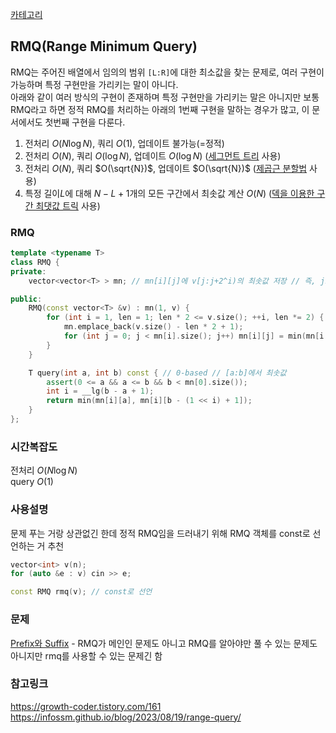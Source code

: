 [카테고리](/README.md)
## RMQ(Range Minimum Query)
RMQ는 주어진 배열에서 임의의 범위 `[L:R]`에 대한 최소값을 찾는 문제로, 여러 구현이 가능하며 특정 구현만을 가리키는 말이 아니다.   
아래와 같이 여러 방식의 구현이 존재하며 특정 구현만을 가리키는 말은 아니지만 보통 RMQ라고 하면 정적 RMQ를 처리하는 아래의 1번째 구현을 말하는 경우가 많고, 이 문서에서도 첫번째 구현을 다룬다.   
1. 전처리 $O(N\log{N})$, 쿼리 $O(1)$, 업데이트 불가능(=정적)
2. 전처리 $O(N)$, 쿼리 $O(\log{N})$, 업데이트 $O(\log{N})$ ([세그먼트 트리](/자료구조/세그먼트%20트리/세그먼트%20트리.md) 사용)   
3. 전처리 $O(N)$, 쿼리 $O(\sqrt{N})$, 업데이트 $O(\sqrt{N})$ ([제곱근 분할법](/기타/제곱근%20분할법.md) 사용)
5. 특정 길이$L$에 대해 $N-L+1$개의 모든 구간에서 최솟값 계산 $O(N)$ ([덱을 이용한 구간 최댓값 트릭](/기타/Deque%20Trick.md) 사용)   
### RMQ
```cpp
template <typename T>
class RMQ {
private:
	vector<vector<T> > mn; // mn[i][j]에 v[j:j+2^i)의 최솟값 저장 // 즉, j로 시작하며 2^i길이인 구간의 최솟값 저장

public:
	RMQ(const vector<T> &v) : mn(1, v) {
		for (int i = 1, len = 1; len * 2 <= v.size(); ++i, len *= 2) {
			mn.emplace_back(v.size() - len * 2 + 1);
            for (int j = 0; j < mn[i].size(); j++) mn[i][j] = min(mn[i - 1][j], mn[i - 1][j + len]);
		}
	}

	T query(int a, int b) const { // 0-based // [a:b]에서 최솟값
        assert(0 <= a && a <= b && b < mn[0].size());
        int i = __lg(b - a + 1);
		return min(mn[i][a], mn[i][b - (1 << i) + 1]);
	}
};
```
### 시간복잡도
전처리 $O(N\log{N})$   
query $O(1)$   

### 사용설명
문제 푸는 거랑 상관없긴 한데 정적 RMQ임을 드러내기 위해 RMQ 객체를 const로 선언하는 거 추천   
```cpp
vector<int> v(n);
for (auto &e : v) cin >> e;

const RMQ rmq(v); // const로 선언
```

### 문제
[Prefix와 Suffix](https://www.acmicpc.net/problem/13576) - RMQ가 메인인 문제도 아니고 RMQ를 알아야만 풀 수 있는 문제도 아니지만 rmq를 사용할 수 있는 문제긴 함   
<!-- TODO 문제 추가 -->

### 참고링크
https://growth-coder.tistory.com/161   
https://infossm.github.io/blog/2023/08/19/range-query/   